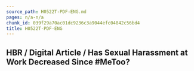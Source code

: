 ```yaml
---
source_path: H0522T-PDF-ENG.md
pages: n/a-n/a
chunk_id: 039f29a70ac01dc9236c3a9044efc04842c56bd4
title: H0522T-PDF-ENG
---
```

## HBR / Digital Article / Has Sexual Harassment at Work Decreased Since #MeToo?
